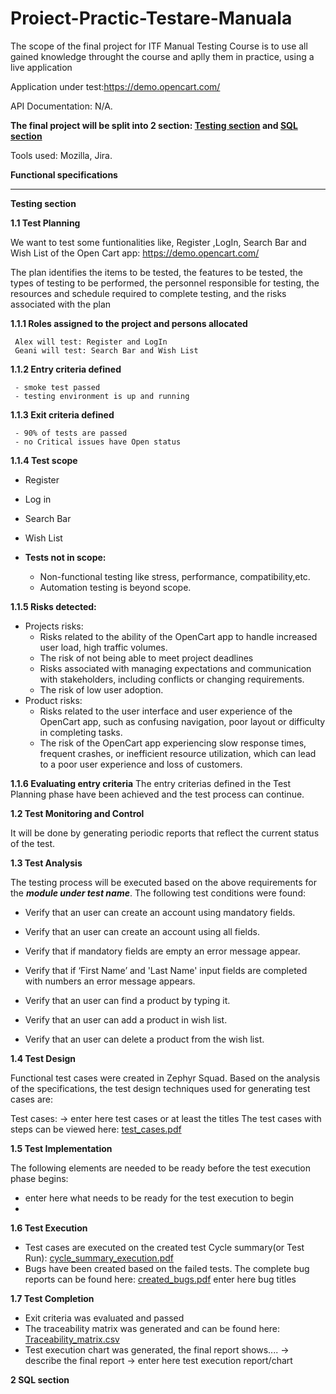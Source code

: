 # Proiect-Practic-Testare-Manuala
The scope of the final project for ITF Manual Testing Course is to use all gained knowledge throught the course and aplly them in practice, using a live application

Application under test:https://demo.opencart.com/

API Documentation: N/A.

**The final project will be split into 2 section: [Testing section]() and  [SQL section]()**

Tools used: Mozilla, Jira.

**Functional specifications**

____

**Testing section**

**1.1 Test Planning**

We want to test some funtionalities like, Register ,LogIn, Search Bar and Wish List of the  Open Cart app: https://demo.opencart.com/

The plan identifies the items to be tested, the features to be tested, the types of testing to be performed, the personnel responsible for testing, the resources and schedule required to complete testing, and the risks associated with the plan

**1.1.1 Roles assigned to the project and persons allocated**


     Alex will test: Register and LogIn
     Geani will test: Search Bar and Wish List
     
     
**1.1.2 Entry criteria defined**

     - smoke test passed
     - testing environment is up and running
     
     
**1.1.3 Exit criteria defined**

     - 90% of tests are passed
     - no Critical issues have Open status


**1.1.4 Test scope**
  -   Register
  -   Log in
  -   Search Bar
  -   Wish List 


 - **Tests not in scope:**
    - Non-functional testing like stress, performance, compatibility,etc.
    - Automation testing is beyond scope.

**1.1.5 Risks detected:**

 - Projects risks:
      - Risks related to the ability of the OpenCart app to handle increased user load, high traffic volumes.
      - The risk of not being able to meet project deadlines 
      - Risks associated with managing expectations and communication with stakeholders, including conflicts or  changing requirements.
      - The risk of low user adoption.
 - Product risks:
      - Risks related to the user interface and user experience of the OpenCart app, such as confusing navigation, poor layout or difficulty in completing tasks.
      - The risk of the OpenCart app experiencing slow response times, frequent crashes, or inefficient resource utilization, which can lead to a poor user experience and loss of customers.

**1.1.6 Evaluating entry criteria**
The entry criterias defined in the Test Planning phase have been achieved and the test process can continue.


**1.2 Test Monitoring and Control**

It will be done by generating periodic reports that reflect the current status of the test.

**1.3 Test Analysis**

The testing process will be executed based on the above requirements for the ***module under test name***. The following test conditions were found:

  - Verify that an user can create an account using mandatory fields.

  - Verify that an user can create an account using all fields.

  - Verify that if mandatory fields are empty an error message appear.
  - Verify that if ‘First Name’ and 'Last Name' input fields are completed with numbers an error message appears.
  - Verify that an user can find a product by typing it.
  - Verify that an user can add a product in wish list.
  - Verify that an user can delete a product from the wish list.
        

**1.4 Test Design**

Functional test cases were created in Zephyr Squad. Based on the analysis of the specifications, the test design techniques used for generating test cases are: 

Test cases: -> enter here test cases or at least the titles
The test cases with steps can be viewed here: [test_cases.pdf]()

**1.5 Test Implementation**

The following elements are needed to be ready before the test execution phase begins:

 - enter here what needs to be ready for the test execution to begin
 - 
**1.6 Test Execution**

 - Test cases are executed on the created test Cycle summary(or Test Run): [cycle_summary_execution.pdf]()
 - Bugs have been created based on the failed tests. The complete bug reports can be found here: [created_bugs.pdf]()
enter here bug titles

**1.7 Test Completion**
 - Exit criteria was evaluated and passed
 - The traceability matrix was generated and can be found here: [Traceability_matrix.csv]()
 - Test execution chart was generated, the final report shows.... -> describe the final report
 -> enter here test execution report/chart


**2 SQL section**



